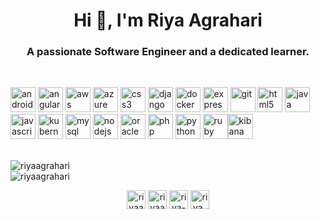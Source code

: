 <h1 align="center">Hi 👋, I'm Riya Agrahari</h1>
<h3 align="center">A passionate Software Engineer and a dedicated learner.</h3>
<br/>
<p align="left"><img src="https://devicons.github.io/devicon/devicon.git/icons/android/android-original-wordmark.svg" alt="android" width="40" height="40"/> <img src="https://devicons.github.io/devicon/devicon.git/icons/angularjs/angularjs-original.svg" alt="angularjs" width="40" height="40"/> <img src="https://devicons.github.io/devicon/devicon.git/icons/amazonwebservices/amazonwebservices-original-wordmark.svg" alt="aws" width="40" height="40"/> <img src="https://www.vectorlogo.zone/logos/microsoft_azure/microsoft_azure-icon.svg" alt="azure" width="40" height="40"/> <img src="https://devicons.github.io/devicon/devicon.git/icons/css3/css3-original-wordmark.svg" alt="css3" width="40" height="40"/> <img src="https://devicons.github.io/devicon/devicon.git/icons/django/django-original.svg" alt="django" width="40" height="40"/> <img src="https://devicons.github.io/devicon/devicon.git/icons/docker/docker-original-wordmark.svg" alt="docker" width="40" height="40"/> <img src="https://devicons.github.io/devicon/devicon.git/icons/express/express-original-wordmark.svg" alt="express" width="40" height="40"/> <img src="https://www.vectorlogo.zone/logos/git-scm/git-scm-icon.svg" alt="git" width="40" height="40"/> <img src="https://devicons.github.io/devicon/devicon.git/icons/html5/html5-original-wordmark.svg" alt="html5" width="40" height="40"/> <img src="https://devicons.github.io/devicon/devicon.git/icons/java/java-original-wordmark.svg" alt="java" width="40" height="40"/> <img src="https://devicons.github.io/devicon/devicon.git/icons/javascript/javascript-original.svg" alt="javascript" width="40" height="40"/> <img src="https://www.vectorlogo.zone/logos/kubernetes/kubernetes-icon.svg" alt="kubernetes" width="40" height="40"/> <img src="https://devicons.github.io/devicon/devicon.git/icons/mysql/mysql-original-wordmark.svg" alt="mysql" width="40" height="40"/> <img src="https://devicons.github.io/devicon/devicon.git/icons/nodejs/nodejs-original-wordmark.svg" alt="nodejs" width="40" height="40"/> <img src="https://devicons.github.io/devicon/devicon.git/icons/oracle/oracle-original.svg" alt="oracle" width="40" height="40"/> <img src="https://devicons.github.io/devicon/devicon.git/icons/php/php-original.svg" alt="php" width="40" height="40"/> <img src="https://devicons.github.io/devicon/devicon.git/icons/python/python-original.svg" alt="python" width="40" height="40"/> <img src="https://devicons.github.io/devicon/devicon.git/icons/ruby/ruby-original-wordmark.svg" alt="ruby" width="40" height="40"/><img src="https://user-images.githubusercontent.com/24872414/94996686-bf3ade80-05c3-11eb-8d3c-031bdb48d163.png" alt="kibana" width="40" height="40"/>
</p>
<br/>
<img align="left" src="https://github-readme-stats.vercel.app/api/top-langs/?username=riyaagrahari&layout=compact&hide=html" alt="riyaagrahari" />
<br/>
<img align="center" src="https://github-readme-stats.vercel.app/api?username=riyaagrahari&show_icons=true" alt="riyaagrahari" />
<br/>
<p align="center">
<a href="https://dev.to/riyaagrahari" target="blank"><img align="center" src="https://cdn.jsdelivr.net/npm/simple-icons@3.0.1/icons/dev-dot-to.svg" alt="riyaagrahari" height="30" width="30" /></a>
<a href="https://twitter.com/riyaagrahari121" target="blank"><img align="center" src="https://cdn.jsdelivr.net/npm/simple-icons@3.0.1/icons/twitter.svg" alt="riyaagrahari121" height="30" width="30" /></a>
<a href="https://linkedin.com/in/riya-agrahari" target="blank"><img align="center" src="https://cdn.jsdelivr.net/npm/simple-icons@3.0.1/icons/linkedin.svg" alt="riya-agrahari" height="30" width="30" /></a>
<a href="https://instagram.com/riya_agrahari7" target="blank"><img align="center" src="https://cdn.jsdelivr.net/npm/simple-icons@3.0.1/icons/instagram.svg" alt="riya_agrahari7" height="30" width="30" /></a>
</p>
